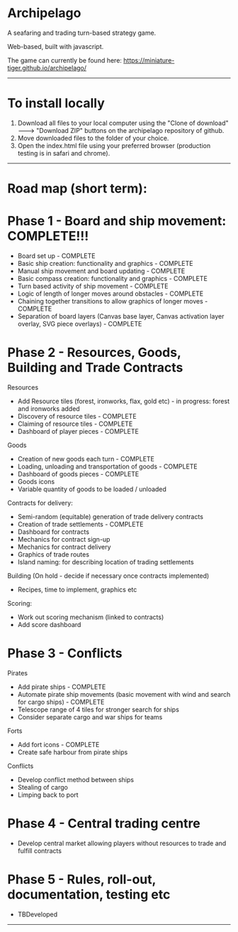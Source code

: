 # Archipelago
A seafaring and trading turn-based strategy game.
 
Web-based, built with javascript. 

The game can currently be found here:
https://miniature-tiger.github.io/archipelago/

----------------------------------------------


# To install locally
1) Download all files to your local computer using the "Clone of download" ---> "Download ZIP" buttons on the archipelago repository of github.
2) Move downloaded files to the folder of your choice.
3) Open the index.html file using your preferred browser (production testing is in safari and chrome).

----------------------------------------------

# Road map (short term):

# Phase 1 - Board and ship movement: COMPLETE!!!
* Board set up - COMPLETE
* Basic ship creation: functionality and graphics  - COMPLETE 
* Manual ship movement and board updating  - COMPLETE
* Basic compass creation: functionality and graphics - COMPLETE
* Turn based activity of ship movement - COMPLETE
* Logic of length of longer moves around obstacles - COMPLETE
* Chaining together transitions to allow graphics of longer moves - COMPLETE
* Separation of board layers (Canvas base layer, Canvas activation layer overlay, SVG piece overlays) - COMPLETE

# Phase 2 - Resources, Goods, Building and Trade Contracts 

Resources
* Add Resource tiles (forest, ironworks, flax, gold etc) - in progress: forest and ironworks added
* Discovery of resource tiles - COMPLETE
* Claiming of resource tiles - COMPLETE
* Dashboard of player pieces - COMPLETE

Goods
* Creation of new goods each turn - COMPLETE
* Loading, unloading and transportation of goods - COMPLETE
* Dashboard of goods pieces - COMPLETE
* Goods icons
* Variable quantity of goods to be loaded / unloaded

Contracts for delivery:
* Semi-random (equitable) generation of trade delivery contracts
* Creation of trade settlements - COMPLETE
* Dashboard for contracts
* Mechanics for contract sign-up
* Mechanics for contract delivery
* Graphics of trade routes
* Island naming: for describing location of trading settlements

Building (On hold - decide if necessary once contracts implemented)
* Recipes, time to implement, graphics etc

Scoring: 
* Work out scoring mechanism (linked to contracts)
* Add score dashboard

# Phase 3 - Conflicts 

Pirates
* Add pirate ships - COMPLETE
* Automate pirate ship movements (basic movement with wind and search for cargo ships) - COMPLETE
* Telescope range of 4 tiles for stronger search for ships
* Consider separate cargo and war ships for teams

Forts
* Add fort icons - COMPLETE
* Create safe harbour from pirate ships

Conflicts
* Develop conflict method between ships
* Stealing of cargo
* Limping back to port

# Phase 4 - Central trading centre  
* Develop central market allowing players without resources to trade and fulfill contracts

# Phase 5 - Rules, roll-out, documentation, testing etc
* TBDeveloped

----------------------------------------------



































































































































































































